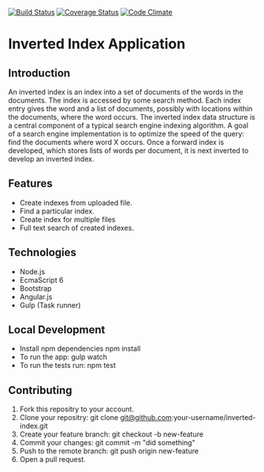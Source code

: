 [![Build Status](https://travis-ci.org/andela-oduyile/Inverted-Index-App.svg?branch=chore%2F1003%2Fsetting-up-continuous-integration)](https://travis-ci.org/andela-oduyile/Inverted-Index-App) [![Coverage Status](https://coveralls.io/repos/github/andela-oduyile/Inverted-Index-App/badge.svg?branch=chore%2F1003%2Fsetting-up-continuous-integration)](https://coveralls.io/github/andela-oduyile/Inverted-Index-App?branch=chore%2F1003%2Fsetting-up-continuous-integration) [![Code Climate](https://codeclimate.com/github/andela-oduyile/Inverted-Index-App/badges/gpa.svg)](https://codeclimate.com/github/andela-oduyile/Inverted-Index-App)

# Inverted Index Application

## Introduction

An inverted index is an index into a set of documents of the words in the documents. The index is accessed by some search method. Each index entry gives the word and a list of documents, possibly with locations within the documents, where the word occurs. The inverted index data structure is a central component of a typical search engine indexing algorithm. A goal of a search engine implementation is to optimize the speed of the query: find the documents where word X occurs. Once a forward index is developed, which stores lists of words per document, it is next inverted to develop an inverted index.

## Features

- Create indexes from uploaded file.
- Find a particular index.
- Create index for multiple files
- Full text search of created indexes.

## Technologies

- Node.js
- EcmaScript 6 
- Bootstrap
- Angular.js
- Gulp (Task runner)

## Local Development

- Install npm dependencies npm install
- To run the app: gulp watch
- To run the tests run: npm test

## Contributing

1. Fork this repositry to your account.
2. Clone your repositry: git clone git@github.com:your-username/inverted-index.git
3. Create your feature branch: git checkout -b new-feature
4. Commit your changes: git commit -m "did something"
5. Push to the remote branch: git push origin new-feature
6. Open a pull request.